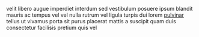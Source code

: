 velit libero augue imperdiet interdum sed vestibulum posuere ipsum blandit
mauris ac tempus vel vel nulla rutrum vel ligula turpis dui lorem
[pulvinar](generated_webpages/porta.md) tellus ut vivamus porta sit purus
placerat mattis a suscipit quam duis consectetur facilisis pretium quis vel